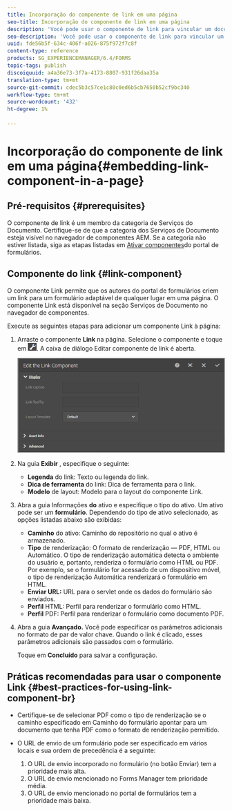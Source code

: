 ```yaml
---
title: Incorporação do componente de link em uma página
seo-title: Incorporação do componente de link em uma página
description: 'Você pode usar o componente de link para vincular um documento adaptável ou um formulário adaptável de qualquer página.  '
seo-description: 'Você pode usar o componente de link para vincular um documento adaptável ou um formulário adaptável de qualquer página.  '
uuid: fde56b5f-634c-406f-a026-875f972f7c8f
content-type: reference
products: SG_EXPERIENCEMANAGER/6.4/FORMS
topic-tags: publish
discoiquuid: a4a36e73-3f7a-4173-8807-931f26daa35a
translation-type: tm+mt
source-git-commit: cdec5b3c57ce1c80c0ed6b5cb7650b52cf9bc340
workflow-type: tm+mt
source-wordcount: '432'
ht-degree: 1%

---
```



# Incorporação do componente de link em uma página{#embedding-link-component-in-a-page}

## Pré-requisitos {#prerequisites}

O componente de link é um membro da categoria de Serviços do Documento. Certifique-se de que a categoria dos Serviços de Documento esteja visível no navegador de componentes AEM. Se a categoria não estiver listada, siga as etapas listadas em [Ativar componentes](/help/forms/using/enabling-forms-portal-components.md)do portal de formulários.

## Componente do link {#link-component}

O componente Link permite que os autores do portal de formulários criem um link para um formulário adaptável de qualquer lugar em uma página. O componente Link está disponível na seção Serviços de Documento no navegador de componentes.

Execute as seguintes etapas para adicionar um componente Link à página:

1. Arraste o componente **Link** na página. Selecione o componente e toque em ![cmppr](assets/cmppr.png). A caixa de diálogo Editar componente de link é aberta.

   ![edit-link-component](assets/edit-link-component.png)

1. Na guia **Exibir** , especifique o seguinte:

   * **Legenda** do link: Texto ou legenda do link.
   * **Dica de ferramenta** do link: Dica de ferramenta para o link.
   * **Modelo** de layout: Modelo para o layout do componente Link.

1. Abra a guia Informações **do** ativo e especifique o tipo do ativo. Um ativo pode ser um **formulário**. Dependendo do tipo de ativo selecionado, as opções listadas abaixo são exibidas:

   * **Caminho** do ativo: Caminho do repositório no qual o ativo é armazenado.
   * **Tipo** de renderização: O formato de renderização — PDF, HTML ou Automático. O tipo de renderização automática detecta o ambiente do usuário e, portanto, renderiza o formulário como HTML ou PDF. Por exemplo, se o formulário for acessado de um dispositivo móvel, o tipo de renderização Automática renderizará o formulário em HTML.
   * **Enviar URL:**  URL para o servlet onde os dados do formulário são enviados.
   * **Perfil** HTML: Perfil para renderizar o formulário como HTML.
   * **Perfil** PDF: Perfil para renderizar o formulário como documento PDF.

1. Abra a guia **Avançado.** Você pode especificar os parâmetros adicionais no formato de par de valor chave. Quando o link é clicado, esses parâmetros adicionais são passados com o formulário.

   Toque em **Concluído** para salvar a configuração.

## Práticas recomendadas para usar o componente Link {#best-practices-for-using-link-component-br}

* Certifique-se de selecionar PDF como o tipo de renderização se o caminho especificado em Caminho do formulário apontar para um documento que tenha PDF como o formato de renderização permitido.
* O URL de envio de um formulário pode ser especificado em vários locais e sua ordem de precedência é a seguinte:

   1. O URL de envio incorporado no formulário (no botão Enviar) tem a prioridade mais alta.
   1. O URL de envio mencionado no Forms Manager tem prioridade média.
   1. O URL de envio mencionado no portal de formulários tem a prioridade mais baixa.

